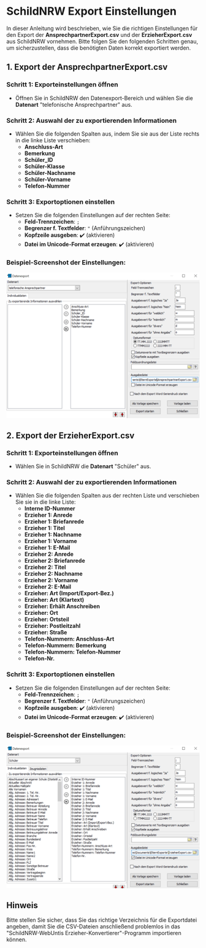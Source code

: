 # SchildNRW Export Einstellungen

In dieser Anleitung wird beschrieben, wie Sie die richtigen Einstellungen für den Export der **AnsprechpartnerExport.csv** und der **ErzieherExport.csv** aus SchildNRW vornehmen. Bitte folgen Sie den folgenden Schritten genau, um sicherzustellen, dass die benötigten Daten korrekt exportiert werden.

## 1. Export der AnsprechpartnerExport.csv

### Schritt 1: Exporteinstellungen öffnen
- Öffnen Sie in SchildNRW den Datenexport-Bereich und wählen Sie die **Datenart** "telefonische Ansprechpartner" aus.

### Schritt 2: Auswahl der zu exportierenden Informationen
- Wählen Sie die folgenden Spalten aus, indem Sie sie aus der Liste rechts in die linke Liste verschieben:
  - **Anschluss-Art**
  - **Bemerkung**
  - **Schüler_ID**
  - **Schüler-Klasse**
  - **Schüler-Nachname**
  - **Schüler-Vorname**
  - **Telefon-Nummer**

### Schritt 3: Exportoptionen einstellen
- Setzen Sie die folgenden Einstellungen auf der rechten Seite:
  - **Feld-Trennzeichen**: `;`
  - **Begrenzer f. Textfelder**: `"` (Anführungszeichen)
  - **Kopfzeile ausgeben**: ✔️ (aktivieren)
  - **Datei im Unicode-Format erzeugen**: ✔️ (aktivieren)

### Beispiel-Screenshot der Einstellungen:
![Ansprechpartner Export Einstellungen](F1.png)

## 2. Export der ErzieherExport.csv

### Schritt 1: Exporteinstellungen öffnen
- Wählen Sie in SchildNRW die **Datenart** "Schüler" aus.

### Schritt 2: Auswahl der zu exportierenden Informationen
- Wählen Sie die folgenden Spalten aus der rechten Liste und verschieben Sie sie in die linke Liste:
  - **Interne ID-Nummer**
  - **Erzieher 1: Anrede**
  - **Erzieher 1: Briefanrede**
  - **Erzieher 1: Titel**
  - **Erzieher 1: Nachname**
  - **Erzieher 1: Vorname**
  - **Erzieher 1: E-Mail**
  - **Erzieher 2: Anrede**
  - **Erzieher 2: Briefanrede**
  - **Erzieher 2: Titel**
  - **Erzieher 2: Nachname**
  - **Erzieher 2: Vorname**
  - **Erzieher 2: E-Mail**
  - **Erzieher: Art (Import/Export-Bez.)**
  - **Erzieher: Art (Klartext)**
  - **Erzieher: Erhält Anschreiben**
  - **Erzieher: Ort**
  - **Erzieher: Ortsteil**
  - **Erzieher: Postleitzahl**
  - **Erzieher: Straße**
  - **Telefon-Nummern: Anschluss-Art**
  - **Telefon-Nummern: Bemerkung**
  - **Telefon-Nummern: Telefon-Nummer**
  - **Telefon-Nr.**

### Schritt 3: Exportoptionen einstellen
- Setzen Sie die folgenden Einstellungen auf der rechten Seite:
  - **Feld-Trennzeichen**: `;`
  - **Begrenzer f. Textfelder**: `"` (Anführungszeichen)
  - **Kopfzeile ausgeben**: ✔️ (aktivieren)
  - **Datei im Unicode-Format erzeugen**: ✔️ (aktivieren)

### Beispiel-Screenshot der Einstellungen:
![Erzieher Export Einstellungen](F2.png)

## Hinweis
Bitte stellen Sie sicher, dass Sie das richtige Verzeichnis für die Exportdatei angeben, damit Sie die CSV-Dateien anschließend problemlos in das "SchildNRW-WebUntis Erzieher-Konvertierer"-Programm importieren können.

